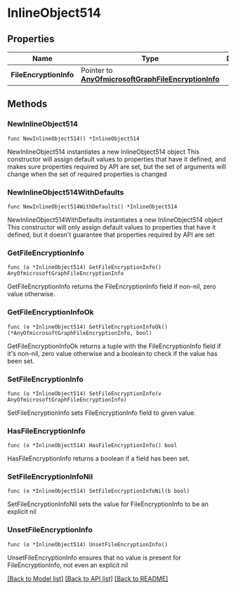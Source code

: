 # InlineObject514

## Properties

Name | Type | Description | Notes
------------ | ------------- | ------------- | -------------
**FileEncryptionInfo** | Pointer to [**AnyOfmicrosoftGraphFileEncryptionInfo**](anyOf&lt;microsoft.graph.fileEncryptionInfo&gt;.md) |  | [optional] 

## Methods

### NewInlineObject514

`func NewInlineObject514() *InlineObject514`

NewInlineObject514 instantiates a new InlineObject514 object
This constructor will assign default values to properties that have it defined,
and makes sure properties required by API are set, but the set of arguments
will change when the set of required properties is changed

### NewInlineObject514WithDefaults

`func NewInlineObject514WithDefaults() *InlineObject514`

NewInlineObject514WithDefaults instantiates a new InlineObject514 object
This constructor will only assign default values to properties that have it defined,
but it doesn't guarantee that properties required by API are set

### GetFileEncryptionInfo

`func (o *InlineObject514) GetFileEncryptionInfo() AnyOfmicrosoftGraphFileEncryptionInfo`

GetFileEncryptionInfo returns the FileEncryptionInfo field if non-nil, zero value otherwise.

### GetFileEncryptionInfoOk

`func (o *InlineObject514) GetFileEncryptionInfoOk() (*AnyOfmicrosoftGraphFileEncryptionInfo, bool)`

GetFileEncryptionInfoOk returns a tuple with the FileEncryptionInfo field if it's non-nil, zero value otherwise
and a boolean to check if the value has been set.

### SetFileEncryptionInfo

`func (o *InlineObject514) SetFileEncryptionInfo(v AnyOfmicrosoftGraphFileEncryptionInfo)`

SetFileEncryptionInfo sets FileEncryptionInfo field to given value.

### HasFileEncryptionInfo

`func (o *InlineObject514) HasFileEncryptionInfo() bool`

HasFileEncryptionInfo returns a boolean if a field has been set.

### SetFileEncryptionInfoNil

`func (o *InlineObject514) SetFileEncryptionInfoNil(b bool)`

 SetFileEncryptionInfoNil sets the value for FileEncryptionInfo to be an explicit nil

### UnsetFileEncryptionInfo
`func (o *InlineObject514) UnsetFileEncryptionInfo()`

UnsetFileEncryptionInfo ensures that no value is present for FileEncryptionInfo, not even an explicit nil

[[Back to Model list]](../README.md#documentation-for-models) [[Back to API list]](../README.md#documentation-for-api-endpoints) [[Back to README]](../README.md)


